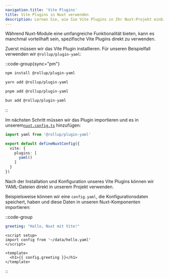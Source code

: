 ```yaml
---
navigation.title: 'Vite Plugins'
title: Vite Plugins in Nuxt verwenden
description: Lernen Sie, wie Sie Vite Plugins in Ihr Nuxt-Projekt einbinden.
---
```


Während Nuxt-Module eine umfangreiche Funktionalität bieten, kann es manchmal vorteilhaft sein, spezifische Vite Plugins direkt zu verwenden.

Zuerst müssen wir das Vite Plugin installieren. Für unseren Beispielfall verwenden wir `@rollup/plugin-yaml`:

::code-group{sync="pm"}

  ```bash [npm]
  npm install @rollup/plugin-yaml
  ```

  ```bash [yarn]
  yarn add @rollup/plugin-yaml
  ```

  ```bash [pnpm]
  pnpm add @rollup/plugin-yaml
  ```

  ```bash [bun]
  bun add @rollup/plugin-yaml
  ```

::

Im nächsten Schritt müssen wir das Plugin importieren und es in unserem[`nuxt.config.ts`](/docs/de/guide/directory-structure/nuxt-config) hinzufügen:

```ts [nuxt.config.ts]
import yaml from '@rollup/plugin-yaml'

export default defineNuxtConfig({
  vite: {
    plugins: [
      yaml()
    ]
  }
})
```

Nach der Installation und Konfiguration unseres Vite Plugins können wir YAML-Dateien direkt in unserem Projekt verwenden.

Beispielsweise können wir eine `config.yaml`, die Konfigurationsdaten speichert, haben und diese Daten in unseren Nuxt-Komponenten importieren:

::code-group

```yaml [data/hello.yaml]
greeting: "Hallo, Nuxt mit Vite!"
```

```vue [components/Hello.vue]
<script setup>
import config from '~/data/hello.yaml'
</script>

<template>
  <h1>{{ config.greeting }}</h1>
</template>
```

::